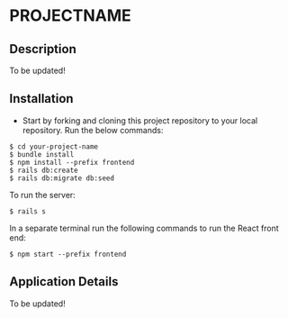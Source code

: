 # PROJECTNAME

## Description
To be updated!

## Installation

- Start by forking and cloning this project repository to your local repository. Run the below commands:

```console
$ cd your-project-name
$ bundle install
$ npm install --prefix frontend
$ rails db:create
$ rails db:migrate db:seed
```

To run the server:
```console
$ rails s
```

In a separate terminal run the following commands to run the React front end:
```console
$ npm start --prefix frontend
```

## Application Details
To be updated!